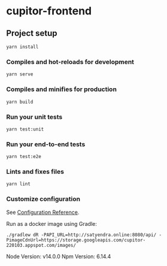 # cupitor-frontend

## Project setup
```
yarn install
```

### Compiles and hot-reloads for development
```
yarn serve
```

### Compiles and minifies for production
```
yarn build
```

### Run your unit tests
```
yarn test:unit
```

### Run your end-to-end tests
```
yarn test:e2e
```

### Lints and fixes files
```
yarn lint
```

### Customize configuration
See [Configuration Reference](https://cli.vuejs.org/config/).


Run as a docker image using Gradle:
```
./gradlew dR -PAPI_URL=http://satyendra.online:8080/api/ -PimageCdnUrl=https://storage.googleapis.com/cupitor-220103.appspot.com/images/
```

Node Version: v14.0.0
Npm Version: 6.14.4
